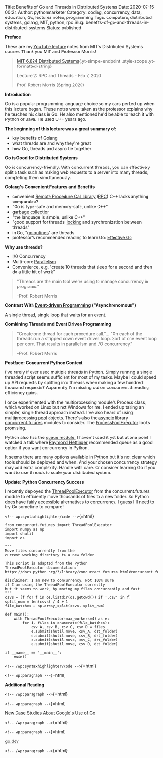 Title: Benefits of Go and Threads in Distributed Systems
Date: 2020-07-15 00:24
Author: pythonmarketer
Category: coding, concurrency, data, education, Go, lectures notes, programming
Tags: computers, distributed systems, golang, MIT, python, rpc
Slug: benefits-of-go-and-threads-in-distributed-systems
Status: published

**Preface**

These are my [YouTube lecture](https://www.youtube.com/watch?v=gA4YXUJX7t8&list=PLrw6a1wE39_tb2fErI4-WkMbsvGQk9_UB&index=3&t=0s) notes from MIT's Distributed Systems course. Thank you MIT and Professor Morris!

> [MIT 6.824 Distributed Systems](https://www.youtube.com/playlist?list=PLrw6a1wE39_tb2fErI4-WkMbsvGQk9_UB){.yt-simple-endpoint .style-scope .yt-formatted-string}
>
> Lecture 2: RPC and Threads - Feb 7, 2020
>
> Prof. Robert Morris (Spring 2020)

**Introduction**

Go is a popular programming language choice so my ears perked up when this lecture began. These notes were taken as the professor explains why he teaches his class in Go. He also mentioned he'd be able to teach it with Python or Java. He used C++ years ago.

**The beginning of this lecture was a great summary of:**

-   key benefits of Golang
-   what threads are and why they're great
-   how Go, threads and async tie together

**Go is Good for Distributed Systems**

Go is concurrency-friendly. With concurrent threads, you can effectively split a task such as making web requests to a server into many threads, completing them simultaneously.

**Golang's Convenient Features and Benefits**

-   convenient [Remote Procedure Call library](https://golang.org/pkg/net/rpc/) ([RPC](https://en.wikipedia.org/wiki/Remote_procedure_call)) C++ lacks anything comparable?
-   "Go is type-safe and memory-safe, unlike C++"
-   [garbage collection](https://en.wikipedia.org/wiki/Garbage_collection_(computer_science))
-   "the language is simple, unlike C++"
-   "good support for threads, [locking](https://en.wikipedia.org/wiki/Lock_(computer_science)) and synchronization between threads"
-   in Go, "[goroutines](https://golang.org/doc/effective_go.html#goroutines)" are threads
-   professor's recommended reading to learn Go: [Effective Go](https://golang.org/doc/effective_go.html)

****Why use threads?****

-   I/O Concurrency
-   Multi-core [Parallelism](https://en.wikipedia.org/wiki/Parallel_computing#:~:text=Parallel%20computers%20can%20be%20roughly,work%20on%20the%20same%20task.)
-   Convenience, e.g. "create 10 threads that sleep for a second and then do a little bit of work"

> "Threads are the main tool we're using to manage concurrency in programs."
>
> -Prof. Robert Morris

**Contrast With [Event-driven Programming](https://en.wikipedia.org/wiki/Event-driven_programming#:~:text=In%20computer%20programming%2C%20event%2Ddriven,from%20other%20programs%20or%20threads.) ("Asynchronomous")**

A single thread, single loop that waits for an event.

**Combining Threads and Event Driven Programming**

> "Create one thread for each procedure call."... "On each of the threads run a stripped down event driven loop. Sort of one event loop per core. That results in parallelism and I/O concurrency."
>
> -Prof. Robert Morris

**Postface: Concurrent Python Context**

I've rarely if ever used multiple threads in Python. Simply running a single threaded script seems sufficient for most of my tasks. Maybe I could speed up API requests by splitting into threads when making a few hundred thousand requests? Apparently I'm missing out on concurrent threading efficiency gains.

I once experimented with the [multiprocessing](https://docs.python.org/3.8/library/multiprocessing.html) module's [Process class](https://docs.python.org/3.8/library/multiprocessing.html#the-process-class), which worked on Linux but not Windows for me. I ended up taking an simpler, single thread approach instead. I've also heard of using multiprocessing [pool](https://docs.python.org/3/library/multiprocessing.html#multiprocessing.pool.Pool) objects. There's also the [asyncio](https://docs.python.org/3/library/asyncio.html) library [concurrent.futures](https://docs.python.org/3/library/concurrent.futures.html) modules to consider. The [ProcessPoolExecutor](https://docs.python.org/3/library/concurrent.futures.html#processpoolexecutor-example) looks promising.

Python also has the [queue module.](https://docs.python.org/3/library/queue.html) I haven't used it yet but at one point I watched a talk where [Raymond Hettinger](https://www.youtube.com/watch?v=_GP9OpZPUYc) recommended queue as a good option if you want concurrency in Python.

It seems there are many options available in Python but it's not clear which tools should be deployed and when. And your chosen concurrency strategy may add extra complexity. Handle with care. Or consider learning Go if you want to use threads to scale your distributed system.

**Update: Python Concurrency Success**

I recently deployed the [ThreadPoolExecutor](https://docs.python.org/3/library/concurrent.futures.html#concurrent.futures.ThreadPoolExecutor) from the concurrent.futures module to efficiently move thousands of files to a new folder. So Python does have fairly accessible alternatives to concurrency. I guess I'll need to try Go sometime to compare!

`<!-- wp:syntaxhighlighter/code -->`{=html}

``` wp-block-syntaxhighlighter-code
from concurrent.futures import ThreadPoolExecutor
import numpy as np
import shutil
import os

"""
Move files concurrently from the 
current working directory to a new folder.

This script is adapted from the Python 
ThreadPoolExecutor documentation:
https://docs.python.org/3/library/concurrent.futures.html#concurrent.futures.Executor.shutdown

disclaimer: I am new to concurrency. Not 100% sure 
if I am using the ThreadPoolExecutor correctly 
but it seems to work, by moving my files concurrently and fast.
"""
csvs = [f for f in os.listdir(os.getcwd()) if '.csv' in f]
split_num = len(csvs) / 4 + 1
file_batches = np.array_split(csvs, split_num)

def main():
    with ThreadPoolExecutor(max_workers=4) as e:
        for i, files in enumerate(file_batches):
            csv_A, csv_B, csv_C, csv_D = files
            e.submit(shutil.move, csv_A, dst_folder)
            e.submit(shutil.move, csv_B, dst_folder)
            e.submit(shutil.move, csv_C, dst_folder)
            e.submit(shutil.move, csv_D, dst_folder)
                        
if __name__ == '__main__':
    main()
```

`<!-- /wp:syntaxhighlighter/code -->`{=html}

`<!-- wp:paragraph -->`{=html}

**Additional Reading**

`<!-- /wp:paragraph -->`{=html}

`<!-- wp:paragraph -->`{=html}

[New Case Studies About Google's Use of Go](https://opensource.googleblog.com/2020/08/new-case-studies-about-googles-use-of-go.html?utm_source=feedburner&utm_medium=feed&utm_campaign=Feed%3A+GoogleOpenSourceBlog+%28Google+Open+Source+Blog%29)

`<!-- /wp:paragraph -->`{=html}

`<!-- wp:paragraph -->`{=html}

[go.dev](https://go.dev/)

`<!-- /wp:paragraph -->`{=html}
